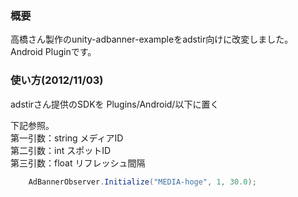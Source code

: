 ### 概要

高橋さん製作のunity-adbanner-exampleをadstir向けに改変しました。
Android Pluginです。

### 使い方(2012/11/03)

adstirさん提供のSDKを Plugins/Android/以下に置く

下記参照。<br>
第一引数：string    メディアID<br>
第二引数：int       スポットID<br>
第三引数：float     リフレッシュ間隔

```C#
    AdBannerObserver.Initialize("MEDIA-hoge", 1, 30.0);
```